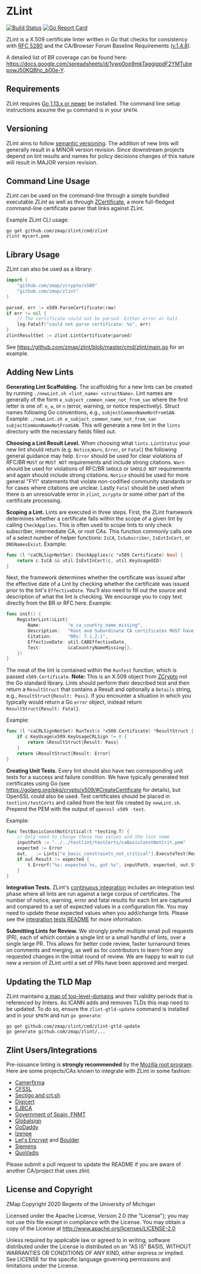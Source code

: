 ZLint
=====

[![Build Status](https://travis-ci.org/zmap/zlint.svg?branch=master)](https://travis-ci.org/zmap/zlint)
[![Go Report Card](https://goreportcard.com/badge/github.com/zmap/zlint)](https://goreportcard.com/report/github.com/zmap/zlint)

ZLint is a X.509 certificate linter written in Go that checks for consistency
with [RFC 5280](https://www.ietf.org/rfc/rfc5280.txt) and the CA/Browser Forum
Baseline Requirements
([v.1.4.8](https://cabforum.org/wp-content/uploads/CA-Browser-Forum-BR-1.4.8.pdf)).

A detailed list of BR coverage can be found here:
https://docs.google.com/spreadsheets/d/1ywp0op9mkTaggigpdF2YMTubepowJ50KQBhc_b00e-Y.

Requirements
------------

ZLint requires [Go 1.13.x or newer](https://golang.org/doc/install) be
installed. The command line setup instructions assume the `go` command is in
your `$PATH`.

Versioning
----------

ZLint aims to follow [semantic versioning](https://semver.org/). The addition of
new lints will generally result in a MINOR version revision. Since downstream
projects depend on lint results and names for policy decisions changes of this
nature will result in MAJOR version revision.

Command Line Usage
------------------

ZLint can be used on the command-line through a simple bundled executable
_ZLint_ as well as through
[ZCertificate](https://github.com/zmap/zcertificate), a more full-fledged
command-line certificate parser that links against ZLint.

Example ZLint CLI usage:

	go get github.com/zmap/zlint/cmd/zlint
	zlint mycert.pem


Library Usage
-------------

ZLint can also be used as a library:

```go
import (
	"github.com/zmap/zcrypto/x509"
	"github.com/zmap/zlint"
)

parsed, err := x509.ParseCertificate(raw)
if err != nil {
	// The certificate could not be parsed. Either error or halt.
	log.Fatalf("could not parse certificate: %s", err)
}
zlintResultSet := zlint.LintCertificate(parsed)
```


See https://github.com/zmap/zlint/blob/master/cmd/zlint/main.go for an example.


Adding New Lints
----------------

**Generating Lint Scaffolding.** The scaffolding for a new lints can be created
by running `./newLint.sh <lint_name> <structName>`. Lint names are generally of
the form `e_subject_common_name_not_from_san` where the first letter is one of:
`e`, `w`, or `n` (error, warning, or notice respectively). Struct names
following Go conventions, e.g., `subjectCommonNameNotFromSAN`. Example:
`./newLint.sh e_subject_common_name_not_from_san subjectCommonNameNotFromSAN`.
This will generate a new lint in the `lints` directory with the necessary
fields filled out.

**Choosing a Lint Result Level.** When choosing what `lints.LintStatus` your new
lint should return (e.g. `Notice`,`Warn`, `Error`, or `Fatal`) the following
general guidance may help. `Error` should be used for clear violations of RFC/BR
`MUST` or `MUST NOT` requirements and include strong citations. `Warn` should be
used for violations of RFC/BR `SHOULD` or `SHOULD NOT` requirements and again
should include strong citations. `Notice` should be used for more general "FYI"
statements that violate non-codified community standards or for cases where
citations are unclear. Lastly `Fatal` should be used when there is an
unresolvable error in `zlint`, `zcrypto` or some other part of the certificate
processing.

**Scoping a Lint.** Lints are executed in three steps. First, the ZLint
framework determines whether a certificate falls within the scope of a given
lint by calling `CheckApplies`. This is often used to scope lints to only check
subscriber, intermediate CA, or root CAs. This function commonly calls one of a
select number of helper functions: `IsCA`, `IsSubscriber`, `IsExtInCert`, or
`DNSNamesExist`. Example:

```go
func (l *caCRLSignNotSet) CheckApplies(c *x509.Certificate) bool {
	return c.IsCA && util.IsExtInCert(c, util.KeyUsageOID)
}
```

Next, the framework determines whether the certificate was issued after the
effective date of a Lint by checking whether the certificate was issued prior
to the lint's `EffectiveDate`. You'll also need to fill out the source and
description of what the lint is checking. We encourage you to copy text
directly from the BR or RFC here. Example:

```go
func init() {
	RegisterLint(&Lint{
		Name:          "e_ca_country_name_missing",
		Description:   "Root and Subordinate CA certificates MUST have a countryName present in subject information",
		Citation:      "BRs: 7.1.2.1",
		EffectiveDate: util.CABEffectiveDate,
		Test:          &caCountryNameMissing{},
	})
}
```

The meat of the lint is contained within the `RunTest` function, which is
passed `x509.Certificate`. **Note:** This is an X.509 object from
[ZCrypto](https://github.com/zmap/zcrypto) not the Go standard library. Lints
should perform their described test and then return a `ResultStruct` that
contains a Result and optionally a `Details` string, e.g.,
`ResultStruct{Result: Pass}`. If you encounter a situation in which you
typically would return a Go `error` object, instead return
`ResultStruct{Result: Fatal}`.

Example:

```go
func (l *caCRLSignNotSet) RunTest(c *x509.Certificate) *ResultStruct {
	if c.KeyUsage&x509.KeyUsageCRLSign != 0 {
		return &ResultStruct{Result: Pass}
	}
	return &ResultStruct{Result: Error}
}
```

**Creating Unit Tests.** Every lint should also have two corresponding unit
tests for a success and failure condition. We have typically generated test
certificates using Go (see https://golang.org/pkg/crypto/x509/#CreateCertificate
for details), but OpenSSL could also be used. Test certificates should be placed
in `testlint/testCerts` and called from the test file created by `newLint.sh`.
Prepend the PEM with the output of `openssl x509 -text`.

Example:

```go
func TestBasicConstNotCritical(t *testing.T) {
	// Only need to change these two values and the lint name
	inputPath := "../../testlint/testCerts/caBasicConstNotCrit.pem"
	expected := Error
	out, _ := Lints["e_basic_constraints_not_critical"].ExecuteTest(ReadCertificate(inputPath))
	if out.Result != expected {
		t.Errorf("%s: expected %s, got %s", inputPath, expected, out.Status)
	}
}

```

**Integration Tests.** ZLint's [continuous
integration](https://travis-ci.org/zmap/zlint) includes an integration test
phase where all lints are run against a large corpus of certificates. The number
of notice, warning, error and fatal results for each lint are captured and
compared to a set of expected values in a configuration file. You may need to
update these expected values when you add/change lints. Please see the
[integration tests
README](https://github.com/zmap/zlint/blob/master/integration/README.md) for
more information.

**Submitting Lints for Review.** We strongly prefer multiple small pull
requests (PR), each of which contain a single lint or a small handful of lints,
over a single large PR. This allows for better code review, faster turnaround
times on comments and merging, as well as for contributors to learn from any
requested changes in the initial round of review. We are happy to wait to cut
new a version of ZLint until a set of PRs have been approved and merged.

Updating the TLD Map
--------------------

ZLint maintains [a map of
top-level-domains](https://github.com/zmap/zlint/blob/master/util/gtld_map.go)
and their validity periods that is referenced by linters. As ICANN adds and
removes TLDs this map need to be updated. To do so, ensure the
`zlint-gtld-update` command is installed and in your `$PATH` and run `go
generate`:

	go get github.com/zmap/zlint/cmd/zlint-gtld-update
	go generate github.com/zmap/zlint/...

Zlint Users/Integrations
-------------------------

Pre-issuance linting is **strongly recommended** by the [Mozilla root
program](https://wiki.allizom.org/CA/Required_or_Recommended_Practices#Pre-Issuance_Linting).
Here are some projects/CAs known to integrate with ZLint in some fashion:

* [Camerfirma](https://bugzilla.mozilla.org/show_bug.cgi?id=1556806#c5)
* [CFSSL](https://github.com/cloudflare/cfssl/pull/1015)
* [Sectigo and crt.sh](https://groups.google.com/forum/#!msg/mozilla.dev.security.policy/sjXswrcsvrE/Nl3OLd4PAAAJ)
* [Digicert](https://bugzilla.mozilla.org/show_bug.cgi?id=1550645#c9)
* [EJBCA](https://download.primekey.com/docs/EJBCA-Enterprise/6_11_1/adminguide.html#Post%20Processing%20Validators%20(Pre-Certificate%20or%20Certificate%20Validation))
* [Government of Spain, FNMT](https://bugzilla.mozilla.org/show_bug.cgi?id=1495507#c8)
* [Globalsign](https://cabforum.org/pipermail/public/2018-April/013233.html)
* [GoDaddy](https://bugzilla.mozilla.org/show_bug.cgi?id=1462844#c6)
* [Izenpe](https://bugzilla.mozilla.org/show_bug.cgi?id=1528290#c5)
* [Let's Encrypt](https://letsencrypt.org) and [Boulder](https://github.com/letsencrypt/boulder)
* [Siemens](https://bugzilla.mozilla.org/show_bug.cgi?id=1391063#c32)
* [QuoVadis](https://bugzilla.mozilla.org/show_bug.cgi?id=1521950#c3)

Please submit a pull request to update the README if you are aware of
another CA/project that uses zlint.

License and Copyright
---------------------

ZMap Copyright 2020 Regents of the University of Michigan

Licensed under the Apache License, Version 2.0 (the "License"); you may not use
this file except in compliance with the License. You may obtain a copy of the
License at http://www.apache.org/licenses/LICENSE-2.0

Unless required by applicable law or agreed to in writing, software distributed
under the License is distributed on an "AS IS" BASIS, WITHOUT WARRANTIES OR
CONDITIONS OF ANY KIND, either express or implied. See LICENSE for the specific
language governing permissions and limitations under the License.

